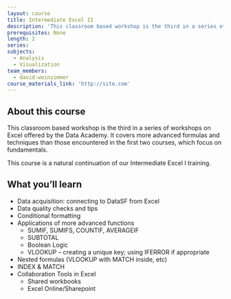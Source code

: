 ```yaml
---
layout: course
title: Intermediate Excel II
description: 'This classroom based workshop is the third in a series of workshops on Excel offered by the Data Academy. It covers more advanced formulas and techniques than those encountered in the first two courses, which focus on fundamentals.'
prerequisites: None
length: 2
series:
subjects:
  - Analysis
  - Visualization
team_members:
  - david-weinzimmer
course_materials_link: 'http://site.com'
---
```



## About this course

This classroom based workshop is the third in a series of workshops on Excel offered by the Data Academy. It covers more advanced formulas and techniques than those encountered in the first two courses, which focus on fundamentals.&nbsp;

This course is a natural continuation of our Intermediate Excel I training. &nbsp; &nbsp; &nbsp;

## What you’ll learn

* Data acquisition: connecting to DataSF from Excel
* Data quality checks and tips
* Conditional formatting
* Applications of more advanced functions
  * SUMIF, SUMIFS, COUNTIF, AVERAGEIF
  * SUBTOTAL
  * Boolean Logic
  * VLOOKUP – creating a unique key; using IFERROR if appropriate
* Nested formulas (VLOOKUP with MATCH inside, etc)
* INDEX & MATCH
* Collaboration Tools in Excel
  * Shared workbooks
  * Excel Online/Sharepoint
